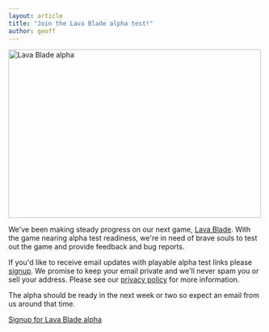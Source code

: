 ```yaml
---
layout: article
title: "Join the Lava Blade alpha test!"
author: geoff
---
```


<div class="full-frame">
	<a href="http://goo.gl/3Iaku">
		<img src="/media/images/posts/lava_blade/gameplay.png"
			alt="Lava Blade alpha" width="500" height="333">
	</a>
</div>

We've been making steady progress on our next game, <a href="http://www.lavablade.com">Lava Blade</a>. With the game nearing alpha test readiness, we're in need of brave souls to test out the game and provide feedback and bug reports.

If you'd like to receive email updates with playable alpha test links please [signup][1]. We promise to keep your email private and we'll never spam you or sell your address. Please see our [privacy policy][2] for more information.

The alpha should be ready in the next week or two so expect an email from us around that time.

<a class="download-podcast" href="http://goo.gl/3Iaku">Signup for Lava Blade alpha</a>

[1]: http://goo.gl/3Iaku
[2]: /about/privacy/
